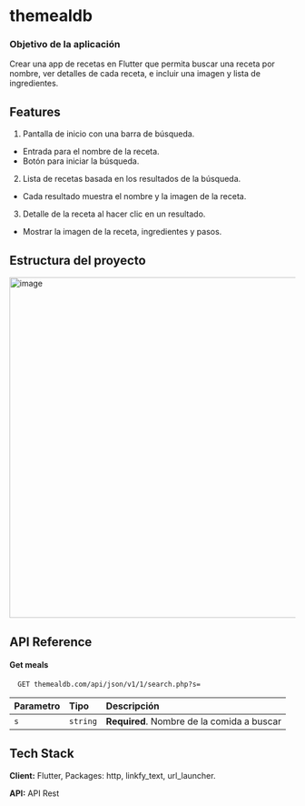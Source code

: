 # themealdb

### Objetivo de la aplicación
Crear una app de recetas en Flutter que permita buscar una receta por nombre, ver detalles de cada receta, e incluir una imagen y lista de ingredientes.

## Features

1. Pantalla de inicio con una barra de búsqueda.
- Entrada para el nombre de la receta.
- Botón para iniciar la búsqueda.
2. Lista de recetas basada en los resultados de la búsqueda.
- Cada resultado muestra el nombre y la imagen de la receta.
3. Detalle de la receta al hacer clic en un resultado.
- Mostrar la imagen de la receta, ingredientes y pasos.

## Estructura del proyecto
<img width="599" alt="image" src="https://github.com/user-attachments/assets/377999f6-37a9-494b-a965-754bc108d48f">

## API Reference

#### Get meals

```http
  GET themealdb.com/api/json/v1/1/search.php?s=
```

| Parametro | Tipo     | Descripción                       |
| :-------- | :------- | :-------------------------------- |
| `s`      | `string` | **Required**. Nombre de la comida a buscar |



## Tech Stack

**Client:** Flutter, Packages: http, linkfy_text, url_launcher.

**API:** API Rest
